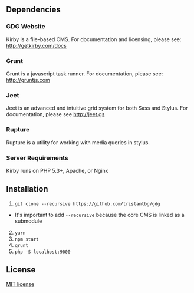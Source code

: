## Dependencies
### GDG Website

Kirby is a file-based CMS. For documentation and licensing, please see: <http://getkirby.com/docs>

### Grunt
Grunt is a javascript task runner. For documentation, please see: <http://gruntjs.com>

### Jeet
Jeet is an advanced and intuitive grid system for both Sass and Stylus. For documentation, please see <http://jeet.gs>

### Rupture
Rupture is a utility for working with media queries in stylus.

### Server Requirements
Kirby runs on PHP 5.3+, Apache, or Nginx

## Installation
1. `git clone --recursive https://github.com/tristantbg/gdg`
- It's important to add `--recursive` because the core CMS is linked as a submodule
2. `yarn`
3. `npm start`
4. `grunt`
5. `php -S localhost:9000`

## License
[MIT license](http://opensource.org/licenses/mit-license.php)